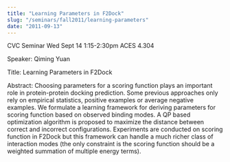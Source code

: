```yaml
---
title: "Learning Parameters in F2Dock"
slug: "/seminars/fall2011/learning-parameters"
date: "2011-09-13"
---
```


CVC Seminar Wed Sept 14 1:15-2:30pm ACES 4.304

Speaker: Qiming Yuan

Title: Learning Parameters in F2Dock

Abstract: Choosing parameters for a scoring function plays an important role in protein-protein docking prediction. Some previous approaches only rely on empirical statistics, positive examples or average negative examples. We formulate a learning framework for deriving parameters for scoring function based on observed binding modes. A QP based optimization algorithm is proposed to maximize the distance between correct and incorrect configurations. Experiments are conducted on scoring function in F2Dock but this framework can handle a much richer class of interaction modes (the only constraint is the scoring function should be a weighted summation of multiple energy terms).
